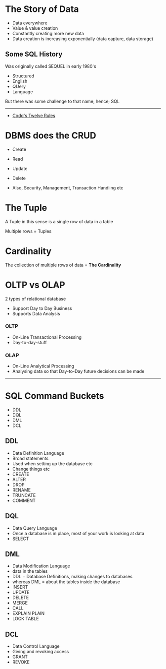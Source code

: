 # The Story of Data

- Data everywhere
- Value & value creation 
- Constantly creating more new data 
- Data creation is increasing exponentially (data capture, data storage) 


## Some SQL History

Was originally called SEQUEL in early 1980's

- Structured
- English
- QUery
- Language

But there was some challenge to that name, hence; SQL 

---

- [Codd's Twelve Rules](https://www.w3resource.com/sql/sql-basic/codd-12-rule-relation.php)

# DBMS does the CRUD

- Create 
- Read
- Update
- Delete

- Also, Security, Management, Transaction Handling etc

# The Tuple

A Tuple in this sense is a single row of data in a table 

Multiple rows = Tuples 

# Cardinality 

The collection of multiple rows of data = **The Cardinality**

# OLTP vs OLAP

2 types of relational database 

- Support Day to Day Business  
- Supports Data Analysis

### OLTP

- On-Line Transactional Processing
- Day-to-day-stuff

### OLAP

- On-Line Analytical Processing
- Analysing data so that Day-to-Day future decisions can be made 

--- 

# SQL Command Buckets

- DDL
- DQL
- DML
- DCL

## DDL

- Data Definition Language
- Broad statements
- Used when setting up the database etc
- Change things etc
- CREATE
- ALTER
- DROP
- RENAME
- TRUNCATE
- COMMENT

## DQL

- Data Query Language
- Once a database is in place, most of your work is looking at data
- SELECT

## DML

- Data Modification Language
- data in the tables 
- DDL = Database Definitions, making changes to databases
- whereas DML = about the tables inside the database
- INSERT
- UPDATE
- DELETE
- MERGE
- CALL
- EXPLAIN PLAIN
- LOCK TABLE

## DCL

- Data Control Language
- Giving and revoking access
- GRANT
- REVOKE


